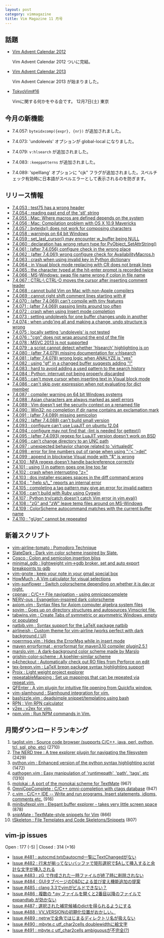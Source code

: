 ```yaml
---
layout: post
category: vimmagazine
title: Vim Magazine 11 月号
---
```


## 話題

- [Vim Advent Calendar 2012](http://atnd.org/events/33746)

  Vim Advent Calendar 2012 ついに完結。

- [Vim Advent Calendar 2013](http://atnd.org/events/45072)

  Vim Advent Calencar 2013 が始まりました。

- [TokyoVim#16](http://partake.in/events/c17663f3-cb0f-4bfe-8610-96177a8edf66)

  Vimに関する何かをやる会です。  12月7日(土) 東京


## 今月の新機能

  - 7.4.057: `byteidxcomp({expr}, {nr})` が追加されました。

  - 7.4.073: 'undolevels' オプションが global-local になりました。

  - 7.4.079: `v:hlsearch` が追加されました。

  - 7.4.083: `:keeppatterns` が追加されました。

  - 7.4.089: 'spelllang' オプションに "cjk" フラグが追加されました。スペルチェック有効時に日本語がスペルエラーとして表示されるのを防ぎます。


## リリース情報

- [7.4.053 : test75 has a wrong header](http://code.google.com/p/vim/source/detail?r=733193bf24c3a80883c60964922c7cdc83662eb2)
- [7.4.054 : reading past end of the 'stl' string](http://code.google.com/p/vim/source/detail?r=7b760cda2bbf086ba975fd5a4bdc6190a0f08caf)
- [7.4.055 : Mac: Where macros are defined depends on the system](http://code.google.com/p/vim/source/detail?r=38a755adc58063894c6695d702cc37f4910bad14)
- [7.4.056 : Mac: Compilation problem with OS X 10.9 Mavericks](http://code.google.com/p/vim/source/detail?r=8d83c219fc7b2ec8685ab9e0dd7d3067b7f9d1e9)
- [7.4.057 : byteidx() does not work for composing characters](http://code.google.com/p/vim/source/detail?r=3109053ce4e3d17ca6ecab06c0ea0f38581d2f41)
- [7.4.058 : warnings on 64 bit Windows](http://code.google.com/p/vim/source/detail?r=fa8447ec582378ca8d2c0245bd4ac195876abf2b)
- [7.4.059 : set&#x5f;last&#x5f;cursor() may encounter w&#x5f;buffer being NULL](http://code.google.com/p/vim/source/detail?r=2a72805a3038285c35f47dc0327a57cdabbdf09d)
- [7.4.060 : declaration has wrong return type for PyObject&#x5f;SetAttrString()](http://code.google.com/p/vim/source/detail?r=46ca8fcee5257cc036ac928d91b2a490cf47a956)
- [7.4.061 : (after 7.4.056) configure check in the wrong place](http://code.google.com/p/vim/source/detail?r=739074bdceb85d16b9e70791d91a59c2b846ed8d)
- [7.4.062 : (after 7.4.061) wrong configure check for AvailabilityMacros.h](http://code.google.com/p/vim/source/detail?r=d59a0b8e5584c6e093990abb1b1e640aff7620bd)
- [7.4.063 : crash when using invalid key in Python dictionary](http://code.google.com/p/vim/source/detail?r=9cedb4dfd4c830783ac65128dbbb118da2e3c638)
- [7.4.064 : in Visual block mode replacing with CR does not break lines](http://code.google.com/p/vim/source/detail?r=d062239654688774d38e60ac42cec8ae1fd0f14b)
- [7.4.065 : the character typed at the hit-enter prompt is recorded twice](http://code.google.com/p/vim/source/detail?r=7f341db39d5bee0a9259a14a65e19bc9efa65417)
- [7.4.066 : MS-Windows: swap file name wrong if colon in file name](http://code.google.com/p/vim/source/detail?r=38b948f534e4646bf879cb4d30151474e093d139)
- [7.4.067 : CTRL-\\ CTRL-O moves the cursor after inserting comment leader](http://code.google.com/p/vim/source/detail?r=86bf09a1b6d0275131caf7ffc51598608e7242de)
- [7.4.068 : cannot build Vim on Mac with non-Apple compilers](http://code.google.com/p/vim/source/detail?r=efa40be729c2c94c1d8d0bf95000c4a7d2976dbc)
- [7.4.069 : cannot right shift comment lines starting with #](http://code.google.com/p/vim/source/detail?r=878ed73c70706d68bc7175343e4deb24b11963c2)
- [7.4.070 : (after 7.4.069) can't compile with tiny features](http://code.google.com/p/vim/source/detail?r=e6f3f66028d448bb49ee2336cee60b13ced7cea9)
- [7.4.071 : (after 7.4.069) passing limits around too often](http://code.google.com/p/vim/source/detail?r=faf7e86203b5d5c98bdd30dd92524e5062b2412a)
- [7.4.072 : crash when using Insert mode completion](http://code.google.com/p/vim/source/detail?r=d563839a9be0be6e85d93e366b4f7ffe705d8e3b)
- [7.4.073 : setting undolevels for one buffer changes undo in another](http://code.google.com/p/vim/source/detail?r=d0595545e98a3b7b6fe1a96ab0106d8afd63c31e)
- [7.4.074 : when undo'ing all and making a change, undo structure is wrong](http://code.google.com/p/vim/source/detail?r=9818311eeca0d76641879e95143f314e7295cc26)
- [7.4.075 : locally setting 'undolevels' is not tested](http://code.google.com/p/vim/source/detail?r=829aa8c8449d85d0de3a29ac8ce647ec706efd02)
- [7.4.076 : "cgn" does not wrap around the end of the file](http://code.google.com/p/vim/source/detail?r=8f0c264db1e76a65499f0846d961907d7ecade9e)
- [7.4.078 : MSVC 2013 is not supported](http://code.google.com/p/vim/source/detail?r=5c3064feddd7c9bfef18d8067172335f101122c5)
- [7.4.079 : a script cannot detect whether 'hlsearch' highlighting is on](http://code.google.com/p/vim/source/detail?r=6ae816249627b34aee618b49c4169b7ca1f54ff3)
- [7.4.080 : (after 7.4.079) missing documentation for v:hlsearch](http://code.google.com/p/vim/source/detail?r=c5166fa1046462d73891f0b395d6619e7ce96c82)
- [7.4.081 : (after 7.4.078) wrong logic when ANALYZE is "yes"](http://code.google.com/p/vim/source/detail?r=42927712b3d997bdba9d8ff5a1199fe4652c5899)
- [7.4.082 : using "gf" in a changed buffer suggests adding "!"](http://code.google.com/p/vim/source/detail?r=9c777e2c702487bd0b5c48a22edc17c98b87e070)
- [7.4.083 : hard to avoid adding a used pattern to the search history](http://code.google.com/p/vim/source/detail?r=6367a766027d3b60caff43c35d8d3597ad90f6c6)
- [7.4.084 : Python: interrupt not being properly discarded](http://code.google.com/p/vim/source/detail?r=a56f60cf683455bea96daf077458158041e4d6ba)
- [7.4.085 : can't move cursor when inserting text in Visual block mode](http://code.google.com/p/vim/source/detail?r=70c3289803b3129f34ffc327b113dcf152222a56)
- [7.4.086 : can't skip over expression when not evaluating for dict member](http://code.google.com/p/vim/source/detail?r=60a5b7b82016da631dd7acc6121913d02c5677f8)
- [7.4.087 : compiler warning on 64 bit Windows systems](http://code.google.com/p/vim/source/detail?r=9334c994be7bb5e16a1f9c6b67e1c4342a6a386c)
- [7.4.088 : Asian characters are always marked as spell errors](http://code.google.com/p/vim/source/detail?r=853a76c7fdedefbc1dfdc2a4896d37a3806500e2)
- [7.4.089 : Vim doesn't set the security context on a renamed file](http://code.google.com/p/vim/source/detail?r=6707c44cec61d76026d5dcdd6573fb41cb89d0bd)
- [7.4.090 : Win32: no completion if dir name contains an exclamation mark](http://code.google.com/p/vim/source/detail?r=31217cc48e7d8c9aca703688d3d04d8edbc85bba)
- [7.4.091 : (after 7.4.089) missing semicolon](http://code.google.com/p/vim/source/detail?r=9502d1caf90bf56f0125c99b7d17ba70944ebd85)
- [7.4.092 : (after 7.4.088) can't build small version](http://code.google.com/p/vim/source/detail?r=1b4cb2c6b285265da4ffbe242af35a73e1b118e6)
- [7.4.093 : configure can't use LuaJIT on ubuntu 12.04](http://code.google.com/p/vim/source/detail?r=33f3e277ceab43179c74093f68196bd370199dbc)
- [7.4.094 : configure may not find that -lint is needed for gettext()](http://code.google.com/p/vim/source/detail?r=68b5f8abca93dd035ba180aa673a5bbf035b89db)
- [7.4.095 : (after 7.4.093) regexp for LuaJIT version doesn't work on BSD](http://code.google.com/p/vim/source/detail?r=acbe5414cb7f302f548bc1cbdc1ddb029dbf9094)
- [7.4.096 : can't change directory to an UNC path](http://code.google.com/p/vim/source/detail?r=645358801356c7b1c53a1d3b1543781a669a7733)
- [7.4.097 : unexpected behavior change related to 'virtualedit'](http://code.google.com/p/vim/source/detail?r=93c8296281dd64e513d52db9f745965926df5cab)
- [7.4.098 : error for line numbers out of range when using ":'\<,'>del"](http://code.google.com/p/vim/source/detail?r=79a8bac614c0c565617b404764f28675687ad442)
- [7.4.099 : append in blockwise Visual mode with "$" is wrong](http://code.google.com/p/vim/source/detail?r=8451f643a13eaf22e35a45e6bdd47c8d5b24c222)
- [7.4.100 : NFA regexp doesn't handle backreference correctly](http://code.google.com/p/vim/source/detail?r=5ad60cd88339c6217fbea8cf4f92dae04ac1c71d)
- [7.4.101 : using \\1 in pattern goes one line too far](http://code.google.com/p/vim/source/detail?r=ec5d11403c1952b2ed192f28afb6261d0867bb20)
- [7.4.102 : crash when interrupting "z="](http://code.google.com/p/vim/source/detail?r=9417f4de27a2a6acfa6b1660ac6ef2b5692e4554)
- [7.4.103 : dos installer escapes spaces in the diff command wrong](http://code.google.com/p/vim/source/detail?r=4db151014f93b7512919e452e6b3f4184758db7b)
- [7.4.104 : ":help s/\\&#x5f;" reports an internal error](http://code.google.com/p/vim/source/detail?r=dd7d1a86b311c11e9c03b7ca95c7b62206bbc7ab)
- [7.4.105 : completing a tag pattern may give an error for invalid pattern](http://code.google.com/p/vim/source/detail?r=eed95874f30e9d9dad577f2361f2dfed93c5db4d)
- [7.4.106 : can't build with Ruby using Cygwin](http://code.google.com/p/vim/source/detail?r=de9a01851ebd1ce1d225b40c182b6f1e105863a7)
- [7.4.107 : Python try/catch doesn't catch Vim error in vim.eval()](http://code.google.com/p/vim/source/detail?r=064e2a080e2e158177acc017c318bc953fb7535b)
- [7.4.108 : "zG" and "zW" leave temp files around on MS-Windows](http://code.google.com/p/vim/source/detail?r=fa31c5b82424373885d2fa55b4f8531ac21baacd)
- [7.4.109 : ColorScheme autocommand matches with the current buffer name](http://code.google.com/p/vim/source/detail?r=1cdf517067743dc33ebb9c7af8844abd9d9c7863)
- [7.4.110 : "gUgn" cannot be repeeated](http://code.google.com/p/vim/source/detail?r=6e54d1b3408ca745341b0b219c588c265fa52494)

## 新着スクリプト

- [vim-airline-tomato : Pomodoro Technique](http://www.vim.org/scripts/script.php?script_id=4756)
- [SlateDark : Dark vim color scheme inspired by Slate.](http://www.vim.org/scripts/script.php?script_id=4757)
- [Cosco : Colon and semicolon insertion bliss](http://www.vim.org/scripts/script.php?script_id=4758)
- [minimal&#x5f;gdb : lightweight vim->gdb broker. set and auto export breakpoints to gdb](http://www.vim.org/scripts/script.php?script_id=4759)
- [vim-gnote : keep your note in your gmail special box](http://www.vim.org/scripts/script.php?script_id=4760)
- [HowMuch : A Vim calculator for visual selections](http://www.vim.org/scripts/script.php?script_id=4761)
- [vim-sunflower : Switch colorscheme depending on whether it is day or night.](http://www.vim.org/scripts/script.php?script_id=4762)
- [cppnav : C/C++ File navigation - using omnicppcomplete](http://www.vim.org/scripts/script.php?script_id=4763)
- [NERV-ous : Evangelion-inspired dark colorscheme](http://www.vim.org/scripts/script.php?script_id=4764)
- [axiom.vim : Syntax files for Axiom computer algebra system files](http://www.vim.org/scripts/script.php?script_id=4765)
- [sovim : Goes up on directory structures and autosources Vimscript file.](http://www.vim.org/scripts/script.php?script_id=4766)
- [tabwins.vim : Create Tabs of symmetric or asymmetric Windows, empty or populated](http://www.vim.org/scripts/script.php?script_id=4767)
- [natbib.vim : Syntax support for the LaTeX package natbib](http://www.vim.org/scripts/script.php?script_id=4768)
- [airlineish : Custom theme for vim-airline (works perfect with dark background / UI)](http://www.vim.org/scripts/script.php?script_id=4769)
- [noerrmsg.vim : Hides the ErrorMsg while in insert mode](http://www.vim.org/scripts/script.php?script_id=4770)
- [maven errorformat : errorformat for maven3.10 compiler plugin2.5.1](http://www.vim.org/scripts/script.php?script_id=4771)
- [marslo.vim : A dark-background color scheme made by Marslo](http://www.vim.org/scripts/script.php?script_id=4772)
- [grishin-color-scheme : A koehler-similar scheme](http://www.vim.org/scripts/script.php?script_id=4773)
- [p4checkout : Automatically check out RO files from Perforce on edit](http://www.vim.org/scripts/script.php?script_id=4774)
- [tex-breqn.vim : LaTeX breqn package syntax highlighting support](http://www.vim.org/scripts/script.php?script_id=4775)
- [Projx : Light weight project explorer](http://www.vim.org/scripts/script.php?script_id=4776)
- [repeatableMapping : Set up mappings that can be repeated via repeat.vim.](http://www.vim.org/scripts/script.php?script_id=4777)
- [QFEnter : A vim plugin for intuitive file opening from Quickfix window.](http://www.vim.org/scripts/script.php?script_id=4778)
- [vim-slamhound : Slamhound integration for vim.](http://www.vim.org/scripts/script.php?script_id=4779)
- [bashizzle.vim : deadsimple snippet/templating using bash](http://www.vim.org/scripts/script.php?script_id=4780)
- [RPN : Vim RPN calculator](http://www.vim.org/scripts/script.php?script_id=4781)
- [v2ex : v2ex for vim.](http://www.vim.org/scripts/script.php?script_id=4782)
- [npm.vim : Run NPM commands in Vim.](http://www.vim.org/scripts/script.php?script_id=4783)

## 月間ダウンロードランキング

1. [taglist.vim : Source code browser (supports C/C++, java, perl, python, tcl, sql, php, etc)](http://www.vim.org/scripts/script.php?script_id=273) (2710)
2. [The NERD tree : A tree explorer plugin for navigating the filesystem](http://www.vim.org/scripts/script.php?script_id=1658) (2429)
3. [python.vim : Enhanced version of the python syntax highlighting script](http://www.vim.org/scripts/script.php?script_id=790) (1472)
4. [pathogen.vim : Easy manipulation of 'runtimepath', 'path', 'tags', etc](http://www.vim.org/scripts/script.php?script_id=2332) (1310)
5. [molokai : A port of the monokai scheme for TextMate](http://www.vim.org/scripts/script.php?script_id=2340) (967)
6. [OmniCppComplete : C/C++ omni-completion with ctags database](http://www.vim.org/scripts/script.php?script_id=1520) (947)
7. [c.vim : C/C++ IDE --  Write and run programs. Insert statements, idioms, comments etc.](http://www.vim.org/scripts/script.php?script_id=213) (916)
8. [minibufexpl.vim : Elegant buffer explorer - takes very little screen space](http://www.vim.org/scripts/script.php?script_id=159) (878)
9. [snipMate : TextMate-style snippets for Vim](http://www.vim.org/scripts/script.php?script_id=2540) (866)
10. [tSkeleton : File Templates and Code Skeletons/Snippets](http://www.vim.org/scripts/script.php?script_id=1160) (807)

## vim-jp issues

Open : 177 (-5) | Closed : 314 (+16)

- [Issue #481 : autocmd.txtのautocmd一覧にTextChangedがない](https://github.com/vim-jp/issues/issues/481)
- [Issue #482 : 行末が揃ってないバッファで矩形選択で$Aして挿入すると余計な文字が挿入される](https://github.com/vim-jp/issues/issues/482)
- [Issue #483 : zG で作成された一時ファイルが終了時に削除されない](https://github.com/vim-jp/issues/issues/483)
- [Issue #484 : GUIタブページのD&Dによる並び変え機能追加の提案](https://github.com/vim-jp/issues/issues/484)
- [Issue #485 : clang 3.3でvimがビルドできない？](https://github.com/vim-jp/issues/issues/485)
- [Issue #486 : 複数の &#x2a;.py ファイルを開くと2番目以降のファイルで expandtab が効かない](https://github.com/vim-jp/issues/issues/486)
- [Issue #487 : 選択された補完候補のdictを得られるようにする](https://github.com/vim-jp/issues/issues/487)
- [Issue #488 : VV&#x5f;VERSIONの初期化位置がおかしい。](https://github.com/vim-jp/issues/issues/488)
- [Issue #489 : netrwで全角ではじまるディレクトリ名が扱えない](https://github.com/vim-jp/issues/issues/489)
- [Issue #490 : mbyte.c utf&#x5f;char2cells doublewidthに絵文字](https://github.com/vim-jp/issues/issues/490)
- [Issue #491 : mbyte.c utf&#x5f;char2cells ambiguousが不完全(?)](https://github.com/vim-jp/issues/issues/491)

